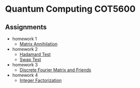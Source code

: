 # Quantum Computing COT5600

## Assignments

* homework 1
  * [Matrix Annihilation](https://github.com/garytho/quantum_computing/blob/master/hw1/hw1.ipynb)
* homework 2
  * [Hadamard Test](https://github.com/garytho/quantum_computing/blob/master/hw2/hadamard_test.ipynb)
  * [Swap Test](https://github.com/garytho/quantum_computing/blob/master/hw2/swap_test.ipynb)
* homework 3
  * [Discrete Fourier Matrix and Friends](https://colab.research.google.com/drive/1jAmByg-9czhdC56PpS_zwVk9N35exQn7)
* homework 4
  * [Integer Factorization](https://colab.research.google.com/drive/1ZkBrxZYuBeDPk4oLCgU3QrMwgTylLbpR)
